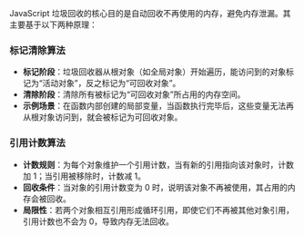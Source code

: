 JavaScript 垃圾回收的核心目的是自动回收不再使用的内存，避免内存泄漏。其主要基于以下两种原理：

### 标记清除算法
- **标记阶段**：垃圾回收器从根对象（如全局对象）开始遍历，能访问到的对象标记为“活动对象”，反之标记为“可回收对象”。
- **清除阶段**：清除所有被标记为“可回收对象”所占用的内存空间。
- **示例场景**：在函数内部创建的局部变量，当函数执行完毕后，这些变量无法再从根对象访问到，就会被标记为可回收对象。

### 引用计数算法
- **计数规则**：为每个对象维护一个引用计数，当有新的引用指向该对象时，计数加 1；当引用被移除时，计数减 1。
- **回收条件**：当对象的引用计数变为 0 时，说明该对象不再被使用，其占用的内存会被回收。
- **局限性**：若两个对象相互引用形成循环引用，即使它们不再被其他对象引用，引用计数也不会为 0，导致内存无法回收。 